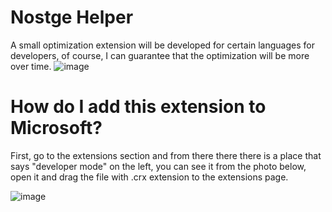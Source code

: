 # Nostge Helper

A small optimization extension will be developed for certain languages for developers, of course, I can guarantee that the optimization will be more over time.
![image](https://github.com/byeco/Nostge-Helper/assets/77041562/dc5c9c39-b96e-491b-b52e-a48faf3a2bad)


# How do I add this extension to Microsoft?

First, go to the extensions section and from there there there is a place that says "developer mode" on the left, you can see it from the photo below, open it and drag the file with .crx extension to the extensions page.

![image](https://github.com/byeco/Nostge-Code-Optimizer/assets/77041562/f085574e-62c3-419f-a5d6-27191624aed9)
